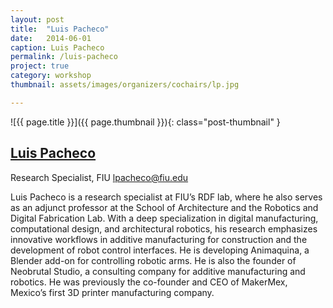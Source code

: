```yaml
---
layout: post
title:  "Luis Pacheco"
date:   2014-06-01
caption: Luis Pacheco
permalink: /luis-pacheco
project: true
category: workshop
thumbnail: assets/images/organizers/cochairs/lp.jpg

---
```

![{{ page.title }}]({{ page.thumbnail }}){: class="post-thumbnail" }

## [Luis Pacheco](https://www.luigipacheco.com)
Research Specialist, FIU
lpacheco@fiu.edu

Luis Pacheco is a research specialist at FIU’s RDF lab, where he also serves as an adjunct professor at the School of Architecture and the Robotics and Digital Fabrication Lab. With a deep specialization in digital manufacturing, computational design, and architectural robotics, his research emphasizes innovative workflows in additive manufacturing for construction and the development of robot control interfaces. He is developing Animaquina, a Blender add-on for controlling robotic arms. He is also the founder of Neobrutal Studio, a consulting company for additive manufacturing and robotics. He was previously the co-founder and CEO of MakerMex, Mexico’s first 3D printer manufacturing company.
